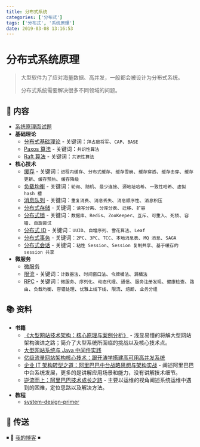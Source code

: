 ```yaml
---
title: 分布式系统
categories: ['分布式']
tags: ['分布式', '系统原理']
date: 2019-03-08 13:16:53
---
```


# 分布式系统原理

> 大型软件为了应对海量数据、高并发，一般都会被设计为分布式系统。
>
> 分布式系统需要解决很多不同领域的问题。

## 📖 内容

- [系统原理面试题](system-theory-interview.md)
- **基础理论**
  - [分布式基础理论](distributed-base-theory.md) - 关键词：`拜占庭将军`、`CAP`、`BASE`
  - [Paxos 算法](paxos.md) - 关键词：`共识性算法`
  - [Raft 算法](raft.md) - 关键词：`共识性算法`
- **核心技术**
  - [缓存](cache.md) - 关键词：`进程内缓存`、`分布式缓存`、`缓存雪崩`、`缓存穿透`、`缓存击穿`、`缓存更新`、`缓存预热`、`缓存降级`
  - [负载均衡](load-balance.md) - 关键词：`轮询`、`随机`、`最少连接`、`源地址哈希`、`一致性哈希`、`虚拟 hash 槽`
  - [消息队列](mq.md) - 关键词：`重复消费`、`消息丢失`、`消息顺序性`、`消息积压`
  - [分布式存储](distributed-storage.md) - 关键词：`读写分离`、`分库分表`、`迁移`、`扩容`
  - [分布式锁](distributed-lock.md) - 关键词：`数据库`、`Redis`、`ZooKeeper`、`互斥`、`可重入`、`死锁`、`容错`、`自旋尝试`
  - [分布式 ID](distributed-id.md) - 关键词：`UUID`、`自增序列`、`雪花算法`、`Leaf`
  - [分布式事务](distributed-transaction.md) - 关键词：`2PC`、`3PC`、`TCC`、`本地消息表`、`MQ 消息`、`SAGA`
  - [分布式会话](distributed-session.md) - 关键词：`粘性 Session`、`Session 复制共享`、`基于缓存的 session 共享`
- **微服务**
  - [微服务](micro-services.md)
  - [限流](limiting.md) - 关键词：`计数器法`、`时间窗口法`、`令牌桶法`、`漏桶法`
  - [RPC](rpc.md) - 关键词：`微服务`、`序列化`、`动态代理`、`通信`、`服务注册发现`、`健康检查`、`路由`、`负载均衡`、`容错处理`、`优雅上线下线`、`限流`、`熔断`、`业务分组`

## 📚 资料

- **书籍**
  - [《大型网站技术架构：核心原理与案例分析》](https://item.jd.com/11322972.html) - 浅显易懂的将解大型网站架构演进之路；简介了大型系统所面临的挑战以及核心技术点。
  - [大型网站系统与 Java 中间件实践](https://item.jd.com/11449803.html)
  - [亿级流量网站架构核心技术：跟开涛学搭建高可用高并发系统](https://item.jd.com/12153914.html)
  - [企业 IT 架构转型之道：阿里巴巴中台战略思想与架构实战](https://item.jd.com/12176278.html) - 阐述阿里巴巴中台系统发展，更多的是讲解应用场景和能力，没有讲解技术细节。
  - [逆流而上：阿里巴巴技术成长之路](https://item.jd.com/12238227.html) - 主要以运维的视角阐述系统运维中遇到的困难，定位思路以及解决方法。
- **教程**
  - [system-design-primer](https://github.com/donnemartin/system-design-primer/blob/master/README-zh-Hans.md)

## 🚪 传送

◾ 🎯 [我的博客](https://github.com/dunwu/blog) ◾
